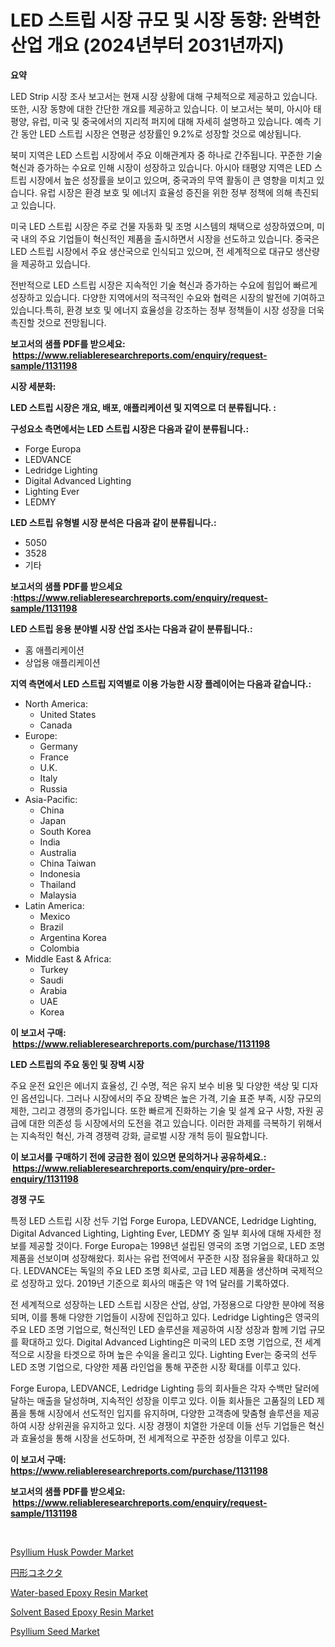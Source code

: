 <p><h1>LED 스트립 시장 규모 및 시장 동향: 완벽한 산업 개요 (2024년부터 2031년까지)</h1></p><p><strong>요약</strong></p>
<p><p>LED Strip 시장 조사 보고서는 현재 시장 상황에 대해 구체적으로 제공하고 있습니다. 또한, 시장 동향에 대한 간단한 개요를 제공하고 있습니다. 이 보고서는 북미, 아시아 태평양, 유럽, 미국 및 중국에서의 지리적 퍼지에 대해 자세히 설명하고 있습니다. 예측 기간 동안 LED 스트립 시장은 연평균 성장률인 9.2%로 성장할 것으로 예상됩니다.</p><p>북미 지역은 LED 스트립 시장에서 주요 이해관계자 중 하나로 간주됩니다. 꾸준한 기술 혁신과 증가하는 수요로 인해 시장이 성장하고 있습니다. 아시아 태평양 지역은 LED 스트립 시장에서 높은 성장률을 보이고 있으며, 중국과의 무역 활동이 큰 영향을 미치고 있습니다. 유럽 시장은 환경 보호 및 에너지 효율성 증진을 위한 정부 정책에 의해 촉진되고 있습니다.</p><p>미국 LED 스트립 시장은 주로 건물 자동화 및 조명 시스템의 채택으로 성장하였으며, 미국 내의 주요 기업들이 혁신적인 제품을 출시하면서 시장을 선도하고 있습니다. 중국은 LED 스트립 시장에서 주요 생산국으로 인식되고 있으며, 전 세계적으로 대규모 생산량을 제공하고 있습니다.</p><p>전반적으로 LED 스트립 시장은 지속적인 기술 혁신과 증가하는 수요에 힘입어 빠르게 성장하고 있습니다. 다양한 지역에서의 적극적인 수요와 협력은 시장의 발전에 기여하고 있습니다.특히, 환경 보호 및 에너지 효율성을 강조하는 정부 정책들이 시장 성장을 더욱 촉진할 것으로 전망됩니다.</p></p>
<p><strong>보고서의 샘플 PDF를 받으세요: &nbsp;<a href="https://www.reliableresearchreports.com/enquiry/request-sample/1131198">https://www.reliableresearchreports.com/enquiry/request-sample/1131198</a></strong></p>
<p><strong>시장 세분화:</strong></p>
<p><strong> LED 스트립 시장은 개요, 배포, 애플리케이션 및 지역으로 더 분류됩니다. :</strong></p>
<p><strong>구성요소 측면에서는 LED 스트립 시장은 다음과 같이 분류됩니다.:</strong></p>
<p><ul><li>Forge Europa</li><li>LEDVANCE</li><li>Ledridge Lighting</li><li>Digital Advanced Lighting</li><li>Lighting Ever</li><li>LEDMY</li></ul></p>
<p><strong> LED 스트립 유형별 시장 분석은 다음과 같이 분류됩니다.:</strong></p>
<p><ul><li>5050</li><li>3528</li><li>기타</li></ul></p>
<p><strong>보고서의 샘플 PDF를 받으세요 :<a href="https://www.reliableresearchreports.com/enquiry/request-sample/1131198">https://www.reliableresearchreports.com/enquiry/request-sample/1131198</a></strong></p>
<p><strong> LED 스트립 응용 분야별 시장 산업 조사는 다음과 같이 분류됩니다.:</strong></p>
<p><ul><li>홈 애플리케이션</li><li>상업용 애플리케이션</li></ul></p>
<p><strong>지역 측면에서 LED 스트립 지역별로 이용 가능한 시장 플레이어는 다음과 같습니다.:</strong></p>
<p><ul>
    <li>
        North America:
        <ul>
            <li>United States</li>
            <li>Canada</li>
        </ul>
    </li>
    <li>
        Europe:
        <ul>
            <li>Germany</li>
            <li>France</li>
            <li>U.K.</li>
            <li>Italy</li>
            <li>Russia</li>
        </ul>
    </li>
    <li>
        Asia-Pacific:
        <ul>
            <li>China</li>
            <li>Japan</li>
            <li>South Korea</li>
            <li>India</li>
            <li>Australia</li>
            <li>China Taiwan</li>
            <li>Indonesia</li>
            <li>Thailand</li>
            <li>Malaysia</li>
        </ul>
    </li>
    <li>
        Latin America:
        <ul>
            <li>Mexico</li>
            <li>Brazil</li>
            <li>Argentina Korea</li>
            <li>Colombia</li>
        </ul>
    </li>
    <li>
        Middle East & Africa:
        <ul>
            <li>Turkey</li>
            <li>Saudi</li>
            <li>Arabia</li>
            <li>UAE</li>
            <li>Korea</li>
        </ul>
    </li>
    </ul></p>
<p><strong>이 보고서 구매: &nbsp;<a href="https://www.reliableresearchreports.com/purchase/1131198">https://www.reliableresearchreports.com/purchase/1131198</a></strong></p>
<p><strong>LED 스트립의 주요 동인 및 장벽 시장</strong></p>
<p><p>주요 운전 요인은 에너지 효율성, 긴 수명, 적은 유지 보수 비용 및 다양한 색상 및 디자인 옵션입니다. 그러나 시장에서의 주요 장벽은 높은 가격, 기술 표준 부족, 시장 규모의 제한, 그리고 경쟁의 증가입니다. 또한 빠르게 진화하는 기술 및 설계 요구 사항, 자원 공급에 대한 의존성 등 시장에서의 도전을 겪고 있습니다. 이러한 과제를 극복하기 위해서는 지속적인 혁신, 가격 경쟁력 강화, 글로벌 시장 개척 등이 필요합니다.</p></p>
<p><strong>이 보고서를 구매하기 전에 궁금한 점이 있으면 문의하거나 공유하세요.: &nbsp;<a href="https://www.reliableresearchreports.com/enquiry/pre-order-enquiry/1131198">https://www.reliableresearchreports.com/enquiry/pre-order-enquiry/1131198</a></strong></p>
<p><strong>경쟁 구도</strong></p>
<p><p>특정 LED 스트립 시장 선두 기업 Forge Europa, LEDVANCE, Ledridge Lighting, Digital Advanced Lighting, Lighting Ever, LEDMY 중 일부 회사에 대해 자세한 정보를 제공할 것이다. Forge Europa는 1998년 설립된 영국의 조명 기업으로, LED 조명 제품을 선보이며 성장해왔다. 회사는 유럽 전역에서 꾸준한 시장 점유율을 확대하고 있다. LEDVANCE는 독일의 주요 LED 조명 회사로, 고급 LED 제품을 생산하며 국제적으로 성장하고 있다. 2019년 기준으로 회사의 매출은 약 1억 달러를 기록하였다.</p><p>전 세계적으로 성장하는 LED 스트립 시장은 산업, 상업, 가정용으로 다양한 분야에 적용되며, 이를 통해 다양한 기업들이 시장에 진입하고 있다. Ledridge Lighting은 영국의 주요 LED 조명 기업으로, 혁신적인 LED 솔루션을 제공하여 시장 성장과 함께 기업 규모를 확대하고 있다. Digital Advanced Lighting은 미국의 LED 조명 기업으로, 전 세계적으로 시장을 타겟으로 하며 높은 수익을 올리고 있다. Lighting Ever는 중국의 선두 LED 조명 기업으로, 다양한 제품 라인업을 통해 꾸준한 시장 확대를 이루고 있다.</p><p>Forge Europa, LEDVANCE, Ledridge Lighting 등의 회사들은 각자 수백만 달러에 달하는 매출을 달성하며, 지속적인 성장을 이루고 있다. 이들 회사들은 고품질의 LED 제품을 통해 시장에서 선도적인 입지를 유지하며, 다양한 고객층에 맞춤형 솔루션을 제공하여 시장 상위권을 유지하고 있다. 시장 경쟁이 치열한 가운데 이들 선두 기업들은 혁신과 효율성을 통해 시장을 선도하며, 전 세계적으로 꾸준한 성장을 이루고 있다.</p></p>
<p><strong>이 보고서 구매: &nbsp; <a href="https://www.reliableresearchreports.com/purchase/1131198">https://www.reliableresearchreports.com/purchase/1131198</a></strong></p>
<p><strong>보고서의 샘플 PDF를 받으세요: &nbsp;<a href="https://www.reliableresearchreports.com/enquiry/request-sample/1131198">https://www.reliableresearchreports.com/enquiry/request-sample/1131198</a></strong><strong></strong></p>
<p>&nbsp;</p>
<p><p><a href="https://issuu.com/reportprime-2/docs/psyllium-husk-powder-market-size-2030.pptx">Psyllium Husk Powder Market</a></p><p><a href="https://github.com/nxboeu02965442/Market-Research-Report-List-1/blob/main/9839712204.md">円形コネクタ</a></p><p><a href="https://github.com/rahu1506/Market-Research-Report-List-3/blob/main/water-based-epoxy-resin-market.md">Water-based Epoxy Resin Market</a></p><p><a href="https://github.com/FassouRP/Market-Research-Report-List-3/blob/main/solvent-based-epoxy-resin-market.md">Solvent Based Epoxy Resin Market</a></p><p><a href="https://issuu.com/reportprime-2/docs/psyllium-seed-market-size-2030.pptx">Psyllium Seed Market</a></p></p>